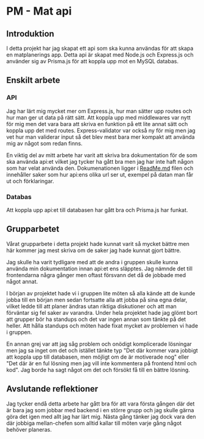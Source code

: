 # PM - Mat api

## Introduktion
I detta projekt har jag skapat ett api som ska kunna användas för att skapa en matplanerings app. Detta api är skapat med Node.js och Express.js och använder sig av Prisma.js för att koppla upp mot en MySQL databas.

## Enskilt arbete

### API
Jag har lärt mig mycket mer om Express.js, hur man sätter upp routes och hur man ger ut data på rätt sätt. Att koppla upp med middlewares var nytt för mig men det vara bara att skriva en funktion på ett lite annat sätt och koppla upp det med routes. Express-validator var också ny för mig men jag vet hur man validerar input så det blev mest bara mer kompakt att använda mig av något som redan finns.

En viktig del av mitt arbete har varit att skriva bra dokumentation för de som ska använda api:et vilket jag tycker ha gått bra men jag har inte haft någon som har velat använda den. Dokumenationen ligger i [ReadMe.md](ReadMe.md) filen och innehåller saker som hur api:ens olika url ser ut, exempel på datan man får ut och förklaringar.

### Databas
Att koppla upp api:et till databasen har gått bra och Prisma.js har funkat. 

## Grupparbetet
Vårat grupparbete i detta projekt hade kunnat varit så mycket bättre men här kommer jag mest skriva om de saker jag hade kunnat gjort bättre. 

Jag skulle ha varit tydligare med att de andra i gruppen skulle kunna använda min dokumentation innan api:et ens släpptes. Jag nämnde det till frontendarna några gånger men oftast försvann det då de jobbade med något annat. 

I början av projektet hade vi i gruppen lite möten så alla kände att de kunde jobba till en början men sedan fortsatte alla att jobba på sina egna delar, vilket ledde till att planer ändras utan riktiga diskutioner och att man förväntar sig fel saker av varandra. Under hela projektet hade jag glömt bort att grupper bör ha standups och det var ingen annan som tänkte på det heller. Att hålla standups och möten hade fixat mycket av problemen vi hade i gruppen.

<!-- Ett exempel av ändrade planer var att UI/Figma gruppen kom med iden (ganska sent i projektet) att jag skulle skapa veckoplanering i databasen men att veckoplaneringen alltid ska vara från idag till om 7 dagar, vilket skulle ställa till så mycket problem att jag sa nej till den iden direkt men den fanns typ kvar på sidan.  -->

En annan grej var att jag såg problem och onödigt komplicerade lösningar men jag sa inget om det och istället tänkte typ "Det där kommer vara jobbigt att koppla upp till databasen, men möjligt om de är motiverade nog" eller "Det där är en ful lösning men jag vill inte kommentera på frontend html och kod". Jag borde ha sagt något om det och försökt få till en bättre lösning.

<!-- Jag tyckte också att det var lite för mycket lathet och grupp-tiktok kollande på lektionerna hos frontendarna -->

## Avslutande reflektioner
Jag tycker endå detta arbete har gått bra för att vara första gången där det är bara jag som jobbar med backend i en större grupp och jag skulle gärna göra det igen med allt jag har lärt mig. Nästa gång tänker jag dock vara den där jobbiga mellan-chefen som alltid kallar till möten varje gång något behöver planeras. 